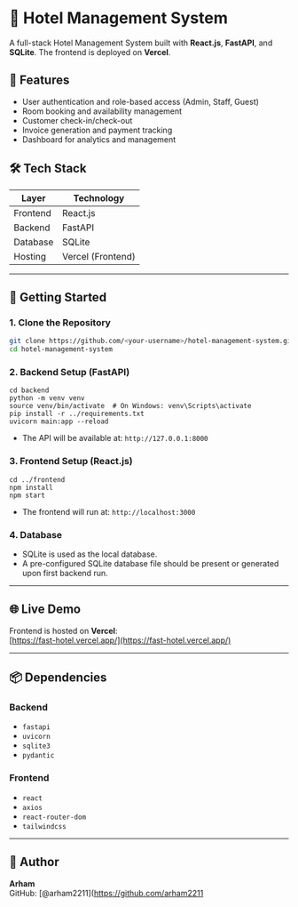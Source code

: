 # 🏨 Hotel Management System

A full-stack Hotel Management System built with **React.js**, **FastAPI**, and **SQLite**. The frontend is deployed on **Vercel**.

## 📌 Features

- User authentication and role-based access (Admin, Staff, Guest)
- Room booking and availability management
- Customer check-in/check-out
- Invoice generation and payment tracking
- Dashboard for analytics and management

## 🛠️ Tech Stack

| Layer      | Technology     |
|------------|----------------|
| Frontend   | React.js       |
| Backend    | FastAPI        |
| Database   | SQLite         |
| Hosting    | Vercel (Frontend) |

---

## 🚀 Getting Started

### 1. Clone the Repository

```bash
git clone https://github.com/<your-username>/hotel-management-system.git
cd hotel-management-system
```

### 2. Backend Setup (FastAPI)

```
cd backend
python -m venv venv
source venv/bin/activate  # On Windows: venv\Scripts\activate
pip install -r ../requirements.txt
uvicorn main:app --reload

```
- The API will be available at: `http://127.0.0.1:8000`
  
### 3. Frontend Setup (React.js)

```
cd ../frontend
npm install
npm start
```
- The frontend will run at: `http://localhost:3000`

### 4. Database

- SQLite is used as the local database.
- A pre-configured SQLite database file should be present or generated upon first backend run.

---

## 🌐 Live Demo

Frontend is hosted on **Vercel**:  
[https://fast-hotel.vercel.app/](https://fast-hotel.vercel.app/)  

---

## 📦 Dependencies

### Backend

- `fastapi`
- `uvicorn`
- `sqlite3`
- `pydantic`

### Frontend

- `react`
- `axios`
- `react-router-dom`
- `tailwindcss`

---

## 👤 Author

**Arham**  
GitHub: [@arham2211](https://github.com/arham2211
